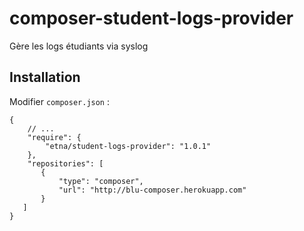 # composer-student-logs-provider
Gère les logs étudiants via syslog

Installation
------------

Modifier `composer.json` :

```
{
    // ...
    "require": {
        "etna/student-logs-provider": "1.0.1"
    },
    "repositories": [
       {
           "type": "composer",
           "url": "http://blu-composer.herokuapp.com"
       }
   ]
}
```
